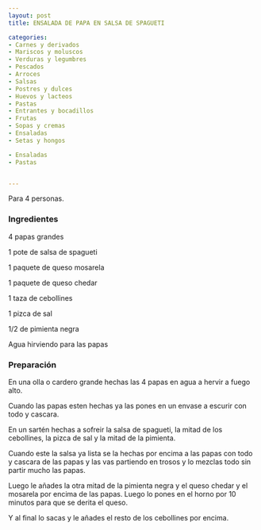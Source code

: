 ```yaml
---
layout: post
title: ENSALADA DE PAPA EN SALSA DE SPAGUETI

categories:
- Carnes y derivados
- Mariscos y moluscos
- Verduras y legumbres
- Pescados
- Arroces
- Salsas
- Postres y dulces
- Huevos y lacteos
- Pastas
- Entrantes y bocadillos
- Frutas
- Sopas y cremas
- Ensaladas
- Setas y hongos

- Ensaladas
- Pastas


---
```


Para 4 personas.

<h3>Ingredientes</h3>

4 papas grandes

1 pote de salsa de spagueti

1 paquete de queso mosarela

1 paquete de queso chedar

1 taza de cebollines

1 pizca de sal

1/2 de pimienta negra

Agua hirviendo para las papas

<h3>Preparación</h3>

En una olla o cardero grande hechas las 4 papas en agua a hervir a fuego alto.

Cuando las papas esten hechas ya las pones en un envase a escurir con todo y cascara.

En un sartén hechas a sofreir la salsa de spagueti, la mitad de los cebollines, la pizca de sal y la mitad de la pimienta.

Cuando este la salsa ya lista se la hechas por encima a las papas con todo y cascara de las papas y las vas partiendo en trosos y lo mezclas todo sin partir mucho las papas.

Luego le añades la otra mitad de la pimienta negra y el queso chedar y el mosarela por encima de las papas. Luego lo pones en el horno por 10 minutos para que se derita el queso.

Y al final lo sacas y le añades el resto de los cebollines por encima.

